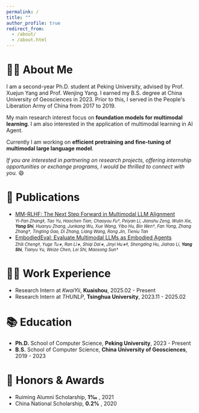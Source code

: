 ```yaml
---
permalink: /
title: ""
author_profile: true
redirect_from: 
  - /about/
  - /about.html
---
```


# 👨‍🎓 About Me
I am a second-year Ph.D. student at Peking University, advised by Prof. Xuejun Yang and Prof. Wenjing Yang. I earned my B.S. degree at China University of Geosciences in 2023. Prior to this, I served in the People's Liberation Army of China from 2017 to 2019.

My main research interest focus on **foundation models for multimodal learning**. I am also interested in the application of multimodal learning in AI Agent.

Currently I am working on **efficient pretraining and fine-tuning of multimodal large language model**.

*If you are interested in partnering on research projects, offering internship opportunities or exchange programs, I would be thrilled to connect with you.* 😄


# 📝 Publications
- [MM-RLHF: The Next Step Forward in Multimodal LLM Alignment](https://arxiv.org/abs/2502.10391)<br><span style="font-size: 80%;">*Yi-Fan Zhang‡, Tao Yu, Haochen Tian, Chaoyou Fu†, Peiyan Li, Jianshu Zeng, Wulin Xie, **Yang Shi**, Huanyu Zhang, Junkang Wu, Xue Wang, Yibo Hu, Bin Wen†, Fan Yang, Zhang Zhang†, Tingting Gao, Di Zhang, Liang Wang, Rong Jin, Tieniu Tan*</span>
- [EmbodiedEval: Evaluate Multimodal LLMs as Embodied Agents](https://arxiv.org/html/2501.11858v1)<br><span style="font-size: 80%;">Zhili *Cheng‡, Yuge Tu∗, Ran Li∗, Shiqi Dai∗, Jinyi Hu∗‡, Shengding Hu, Jiahao Li, **Yang Shi**, Tianyu Yu, Weize Chen, Lei Shi, Maosong Sun†*</span>


# 👨‍💻 Work Experience
- Research Intern at *KwaiYii*, **Kuaishou**, 2025.02 - Present
- Research Intern at *THUNLP*, **Tsinghua University**, 2023.11 - 2025.02


# 📚 Education
- **Ph.D.** School of Computer Science, **Peking University**, 2023 - Present
- **B.S.** School of Computer Science, **China University of Geosciences**, 2019 - 2023


# 🌟 Honors & Awards
- Ruiming Alumni Scholarship, **1‰** , 2021
- China National Scholarship, **0.2%** , 2020